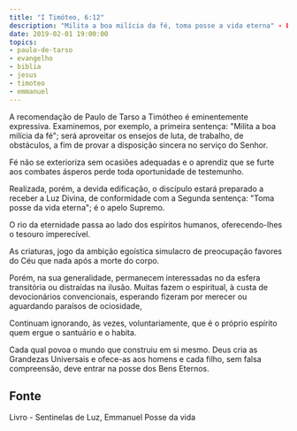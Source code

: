 ```yaml
---
title: "I Timóteo, 6:12"
description: "Milita a boa milícia da fé, toma posse a vida eterna" - Paulo
date: 2019-02-01 19:00:00
topics: 
- paulo-de-tarso
- evangelho
- biblia
- jesus
- timoteo
- emmanuel
---
```


A recomendação de Paulo de Tarso a Timótheo é eminentemente expressiva.
Examinemos, por exemplo, a primeira sentença: "Milita a boa milícia da fé"; será
aproveitar os ensejos de luta, de trabalho, de obstáculos, a fim de provar a
disposição sincera no serviço do Senhor.

Fé não se exterioriza sem ocasiões adequadas e o aprendiz que se furte aos
combates ásperos perde toda oportunidade de testemunho.

Realizada, porém, a devida edificação, o discípulo estará preparado a
receber a Luz Divina, de conformidade com a Segunda sentença: "Toma posse da vida
eterna"; é o apelo Supremo.

O rio da eternidade passa ao lado dos espíritos humanos, oferecendo-lhes o
tesouro imperecível.

As criaturas, jogo da ambição egoística simulacro de preocupação favores do Céu
que nada após a morte do corpo.

Porém, na sua generalidade, permanecem interessadas no da esfera transitória ou
distraídas na ilusão. Muitas fazem o espiritual, à custa de devocionários
convencionais, esperando fizeram por merecer ou aguardando paraísos de
ociosidade,

Continuam ignorando, às vezes, voluntariamente, que é o próprio espírito
quem ergue o santuário e o habita.

Cada qual povoa o mundo que construiu em si mesmo. Deus cria as Grandezas
Universais e ofece-as aos homens e cada filho, sem falsa compreensão, deve
entrar na posse dos Bens Eternos.


## Fonte
Livro - Sentinelas de Luz, Emmanuel
Posse da vida
